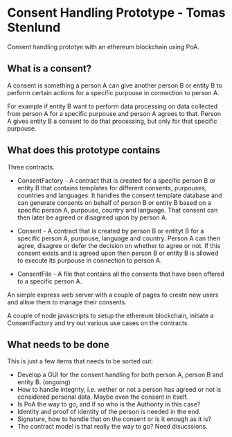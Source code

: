 # Consent Handling Prototype - Tomas Stenlund
Consent handling prototye with an ethereum blockchain using PoA.
## What is a consent?
A consent is something a person A can give another person B or entity B to perform certain actions for a specific purpouse in connection to person A.

For example if entity B want to perform data processing on data collected from person A for a specific purpouse and person A agrees to that. Person A gives entity B a consent to do that processing, but only for that specific purpouse.
## What does this prototype contains
Three contracts.
- ConsentFactory - A contract that is created for a specific person B or entity B that contains templates for different consents, purpouses, countries and languages. It handles the consent template database and can generate consents on behalf of person B or entity B based on a specific person A, purpouse, country and language. That consent can then later be agreed or disagreed upon by person A.

- Consent - A contract that is created by person B or entityt B for a specific person A, purpouse, language and country. Person A can then agree, disagree or defer the decision on whether to agree or not. If this consent exists and is agreed upon then person B or entity B is allowed to execute its purpouse in connection to person A.

- ConsentFile - A file that contains all the consents that have been offered to a specific person A.

An simple express web server with a couple of pages to create new users and allow them to manage their consents.

A couple of node javascripts to setup the ethereum blockchain, initiate a ConsentFactory and try out various use cases on the contracts.

## What needs to be done

This is just a few items that needs to be sorted out:
- Develop a GUI for the consent handling for both person A, person B and entity B. (ongoing)
- How to handle integrity, i.e. wether or not a person has agreed or not is considered personal data. Maybe even the consent in itself.
- Is PoA the way to go, and if so who is the Authority in this case?
- Identity and proof of identity of the person is needed in the end.
- Signature, how to handle that on the consent or is it enough as it is?
- The contract model is that really the way to go? Need disucssions.



